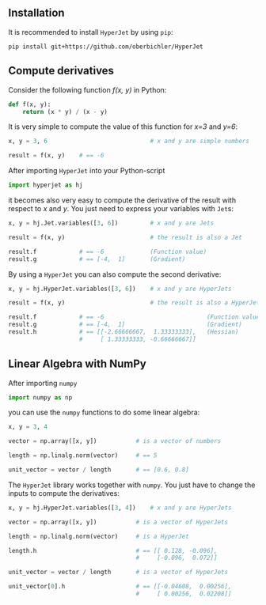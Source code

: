 ## Installation

It is recommended to install `HyperJet` by using `pip`:

```
pip install git+https://github.com/oberbichler/HyperJet
```

## Compute derivatives

Consider the following function _f(x, y)_ in Python:

```python
def f(x, y):
    return (x * y) / (x - y)
```

It is very simple to compute the value of this function for _x=3_ and _y=6_:

```python
x, y = 3, 6                             # x and y are simple numbers

result = f(x, y)    # == -6
```

After importing `HyperJet` into your Python-script

```python
import hyperjet as hj
```

it becomes also very easy to compute the derivative of the result with respect to _x_ and _y_. You just need to express your variables with `Jet`s:

```python
x, y = hj.Jet.variables([3, 6])         # x and y are Jets

result = f(x, y)                        # the result is also a Jet

result.f            # == -6             (Function value)
result.g            # == [-4,  1]       (Gradient)
```

By using a `HyperJet` you can also compute the second derivative:

```python
x, y = hj.HyperJet.variables([3, 6])    # x and y are HyperJets

result = f(x, y)                        # the result is also a HyperJet

result.f            # == -6                             (Function value)
result.g            # == [-4,  1]                       (Gradient)
result.h            # == [[-2.66666667,  1.33333333],   (Hessian)
                    #     [ 1.33333333, -0.66666667]]
```


## Linear Algebra with NumPy

After importing `numpy`

```python
import numpy as np
```

you can use the `numpy` functions to do some linear algebra:

```python
x, y = 3, 4

vector = np.array([x, y])           # is a vector of numbers

length = np.linalg.norm(vector)     # == 5

unit_vector = vector / length       # == [0.6, 0.8]
```

The `HyperJet` library works together with `numpy`. You just have to change the inputs to compute the derivatives:

```python
x, y = hj.HyperJet.variables([3, 4])    # x and y are HyperJets

vector = np.array([x, y])           # is a vector of HyperJets

length = np.linalg.norm(vector)     # is a HyperJet

length.h                            # == [[ 0.128, -0.096],
                                    #     [-0.096,  0.072]]

unit_vector = vector / length       # is a vector of HyperJets

unit_vector[0].h                    # == [[-0.04608,  0.00256],
                                    #     [ 0.00256,  0.02208]]
```